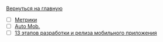 [Вернуться на главную](https://github.com/ivettewo)
- [ ] [Метрики](https://habr.com/ru/company/constanta/blog/702282/)
- [ ] [Auto Mob.](https://habr.com/ru/company/simbirsoft/blog/459292/)
- [ ] [13 этапов разработки и релиза мобильного приложения](https://habr.com/ru/post/549642/)
